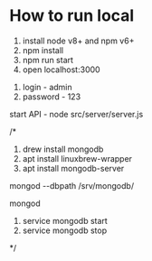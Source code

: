 # How to run local
1. install node v8+ and npm v6+
2. npm install
3. npm run start
4. open localhost:3000

1) login - admin
2) password - 123

start API - node src/server/server.js

/*

  1) drew install mongodb
  2) apt install linuxbrew-wrapper
  3) apt install mongodb-server
  
  mongod --dbpath /srv/mongodb/
  
  mongod
  
  1) service mongodb start
  2) service mongodb stop

*/
